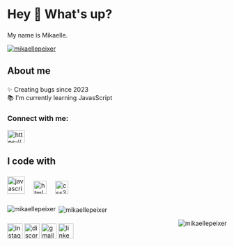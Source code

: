<h1 align="left">Hey 👋 What's up?</h1>

###

<p align="left">My name is Mikaelle.</p>
<p align="left"> <a href="https://github.com/ryo-ma/github-profile-trophy"><img src="https://github-profile-trophy.vercel.app/?username=mikaellepeixer" alt="mikaellepeixer" /></a> </p>


###

<h2 align="left">About me</h2>

###

<p align="left">✨ Creating bugs since 2023<br>📚 I'm currently learning JavasScript<br></p>

###

<h3 align="left">Connect with me:</h3>
<p align="left">
<a href="https://linkedin.com/in/https://www.linkedin.com/in/mikaelle-da-silva-peixer-43b122204/?originalsubdomain=br" target="blank"><img align="center" src="https://raw.githubusercontent.com/rahuldkjain/github-profile-readme-generator/master/src/images/icons/Social/linked-in-alt.svg" alt="https://www.linkedin.com/in/mikaelle-da-silva-peixer-43b122204/?originalsubdomain=br" height="30" width="40" /></a>
</p>


<h2 align="left">I code with</h2>

###

<div align="left">
  <img src="https://cdn.jsdelivr.net/gh/devicons/devicon/icons/javascript/javascript-original.svg" height="40" alt="javascript logo"  />
  <img width="12" />
 <img src="https://cdn.jsdelivr.net/gh/devicons/devicon/icons/html5/html5-original.svg" height="30" alt="html5 logo"  />
  <img width="12" />
  <img src="https://cdn.jsdelivr.net/gh/devicons/devicon/icons/css3/css3-original.svg" height="30" alt="css3 logo"  />
  <img width="12" />

</div>

###

<p><img align="left" src="https://github-readme-stats.vercel.app/api/top-langs?username=mikaellepeixer&show_icons=true&locale=en&layout=compact" alt="mikaellepeixer" /></p>

<p>&nbsp;<img align="center" src="https://github-readme-stats.vercel.app/api?username=mikaellepeixer&show_icons=true&locale=en" alt="mikaellepeixer" /></p>

<p><img align="right" src="https://github-readme-streak-stats.herokuapp.com/?user=mikaellepeixer&" alt="mikaellepeixer" /></p>

###

<div align="left">
    <img src="https://img.shields.io/static/v1?message=Instagram&logo=instagram&label=&color=E4405F&logoColor=white&labelColor=&style=for-the-badge" height="35" alt="instagram logo"  />
  <img src="https://img.shields.io/static/v1?message=Discord&logo=discord&label=&color=7289DA&logoColor=white&labelColor=&style=for-the-badge" height="35" alt="discord logo"  />
  <img src="https://img.shields.io/static/v1?message=Gmail&logo=gmail&label=&color=D14836&logoColor=white&labelColor=&style=for-the-badge" height="35" alt="gmail logo"  />
  <img src="https://img.shields.io/static/v1?message=LinkedIn&logo=linkedin&label=&color=0077B5&logoColor=white&labelColor=&style=for-the-badge" height="35" alt="linkedin logo"  />
</div>


